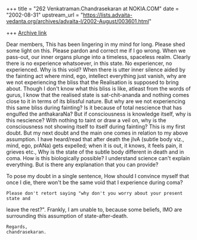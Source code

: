 +++
title = "262 Venkatraman.Chandrasekaran at NOKIA.COM"
date = "2002-08-31"
upstream_url = "https://lists.advaita-vedanta.org/archives/advaita-l/2002-August/003601.html"

+++
[Archive link](https://lists.advaita-vedanta.org/archives/advaita-l/2002-August/003601.html)

Dear members,
    This has been lingering in my mind for long. Please shed some light on this.
Please pardon and correct me if I go wrong.
    When we pass-out, our inner organs plunge into a timeless, spaceless realm. 
Clearly there is no experience whatsoever, in this state. No experiencer, no 
experienced. Why is this void? When there is utter inner silence aided by the 
fainting act where mind, ego, intellect everything just vanish, why are we not 
experiencing the bliss that the Realisation is supposed to bring about. 
     Though I don't know what this bliss is like, atleast from the words of gurus, 
I know that the realised state is sat-chit-ananda and nothing comes close to it 
in terms of its blissful nature. But why are we not experiencing this same bliss 
during fainting? Is it because of total nescience that has engulfed the anthakaraNa?
But if consciousness is knowledge itself, why is this nescience? With nothing to 
taint or draw a veil on, why is the consciousness not showing itself to itself during
fainting? This is my first doubt.
     But my next doubt and the main one comes in relation to my above assumption.
I have heard/read that after death the jIvA (subtle body viz., mind, ego, prANa)
gets expelled; when it is out, it knows, it feels pain, it grieves etc., Why is the
state of the subtle body different in death and in coma. How is this biologically
possible? I understand science can't explain everything. But is there any 
explanation that you can provide?

To pose my doubt in a single sentence, 
    How should I convince myself that once I die, there won't be the same void that
    I experience during coma?

    Please don't retort saying "why don't you worry about your present state and 
leave the rest?". Frankly, I am unable to, because some beliefs, IMO are surrounding 
this assumption of state-after-death.

    Regards,
    chandrasekaran.



